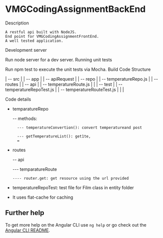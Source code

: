 # VMGCodingAssignmentBackEnd
Description

    A restful api built with NodeJS.
    End point for VMGCodingAssignmentFrontEnd.
    A well tested application.

Development server

Run node server for a dev server.
Running unit tests

Run npm test to execute the unit tests via Mocha.
Build Code Structure

| -- src
  |
  | -- app 
  |
    | -- apiRequest
    |
    | -- repo
    |
      | -- temperatureRepo.js
    |
    | -- routes
    |
      | -- api
      |
        | -- temperatureRoute.js
      |
    |
  | -- test 
  |
    | -- temperatureRepoTest.js
    |
    | -- temperatureRouteTest.js
    |
  |
|

Code details

  - temparatureRepo
      
      -- methods:
      
          --- temperatureConvertion(): convert temperatureand post
          
          --- getTemperatureList(): get1te,
          =
  
  
  - routes
  
    -- api
    
      --- temparatureRoute
      
        ---- router.get: get resource using the url provided
  
  
  - temperatureRepoTest: test file for Film class in entity folder
  
  
 - It uses flat-cache for caching
    
      
      
      
## Further help

To get more help on the Angular CLI use `ng help` or go check out the [Angular CLI README](https://github.com/angular/angular-cli/blob/master/README.md).

 

